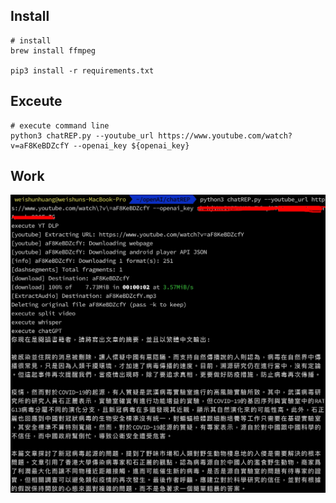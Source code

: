 ## Install
```shell
# install
brew install ffmpeg

pip3 install -r requirements.txt
```

## Exceute
```shell
# execute command line
python3 chatREP.py --youtube_url https://www.youtube.com/watch?v=aF8KeBDZcfY --openai_key ${openai_key}
```

## Work
![image](https://github.com/water25234/ChatREP/blob/main/1678023346911.jpg)